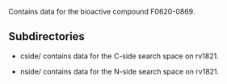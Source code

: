 Contains data for the bioactive compound F0620-0869.

## Subdirectories

- cside/ contains data for the C-side search space on rv1821.

- nside/ contains data for the N-side search space on rv1821.

